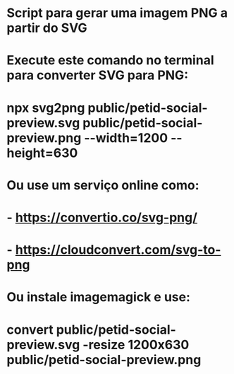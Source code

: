 # Script para gerar uma imagem PNG a partir do SVG
# Execute este comando no terminal para converter SVG para PNG:
# npx svg2png public/petid-social-preview.svg public/petid-social-preview.png --width=1200 --height=630

# Ou use um serviço online como:
# - https://convertio.co/svg-png/
# - https://cloudconvert.com/svg-to-png

# Ou instale imagemagick e use:
# convert public/petid-social-preview.svg -resize 1200x630 public/petid-social-preview.png
